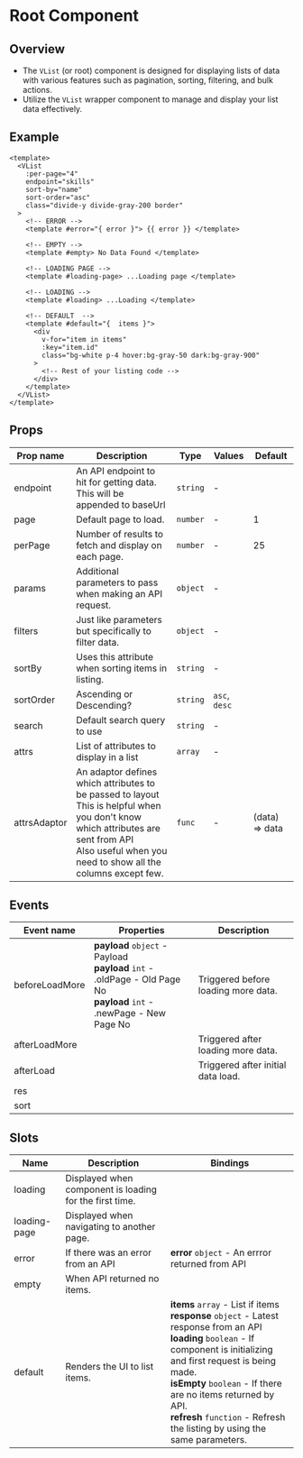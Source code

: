 <script setup>
import Root from './root.vue';

</script>

# Root Component

## Overview

- The `VList` (or root) component is designed for displaying lists of data with various features such as pagination, sorting, filtering, and bulk actions.
- Utilize the `VList` wrapper component to manage and display your list data effectively.

<Root />

## Example

```vue
<template>
  <VList
    :per-page="4"
    endpoint="skills"
    sort-by="name"
    sort-order="asc"
    class="divide-y divide-gray-200 border"
  >
    <!-- ERROR -->
    <template #error="{ error }"> {{ error }} </template>

    <!-- EMPTY -->
    <template #empty> No Data Found </template>

    <!-- LOADING PAGE -->
    <template #loading-page> ...Loading page </template>

    <!-- LOADING -->
    <template #loading> ...Loading </template>

    <!-- DEFAULT  -->
    <template #default="{  items }">
      <div
        v-for="item in items"
        :key="item.id"
        class="bg-white p-4 hover:bg-gray-50 dark:bg-gray-900"
      >
        <!-- Rest of your listing code -->
      </div>
    </template>
  </VList>
</template>
```

## Props

| Prop name    | Description                                                                                                                                                                                           | Type     | Values        | Default        |
| ------------ | ----------------------------------------------------------------------------------------------------------------------------------------------------------------------------------------------------- | -------- | ------------- | -------------- |
| endpoint     | An API endpoint to hit for getting data. This will be appended to baseUrl                                                                                                                             | `string` | -             |                |
| page         | Default page to load.                                                                                                                                                                                 | `number` | -             | 1              |
| perPage      | Number of results to fetch and display on each page.                                                                                                                                                  | `number` | -             | 25             |
| params       | Additional parameters to pass when making an API request.                                                                                                                                             | `object` | -             |                |
| filters      | Just like parameters but specifically to filter data.                                                                                                                                                 | `object` | -             |                |
| sortBy       | Uses this attribute when sorting items in listing.                                                                                                                                                    | `string` | -             |                |
| sortOrder    | Ascending or Descending?                                                                                                                                                                              | `string` | `asc`, `desc` |                |
| search       | Default search query to use                                                                                                                                                                           | `string` | -             |                |
| attrs        | List of attributes to display in a list                                                                                                                                                               | `array`  | -             |                |
| attrsAdaptor | An adaptor defines which attributes to be passed to layout<br>This is helpful when you don't know which attributes are sent from API<br>Also useful when you need to show all the columns except few. | `func`   | -             | (data) => data |

## Events

| Event name     | Properties                                                                                                                 | Description                         |
| -------------- | -------------------------------------------------------------------------------------------------------------------------- | ----------------------------------- |
| beforeLoadMore | **payload** `object` - Payload<br>**payload** `int` - .oldPage - Old Page No<br>**payload** `int` - .newPage - New Page No | Triggered before loading more data. |
| afterLoadMore  |                                                                                                                            | Triggered after loading more data.  |
| afterLoad      |                                                                                                                            | Triggered after initial data load.  |
| res            |                                                                                                                            |
| sort           |                                                                                                                            |

## Slots

| Name         | Description                                             | Bindings                                                                                                                                                                                                                                                                                                                          |
| ------------ | ------------------------------------------------------- | --------------------------------------------------------------------------------------------------------------------------------------------------------------------------------------------------------------------------------------------------------------------------------------------------------------------------------- |
| loading      | Displayed when component is loading for the first time. |                                                                                                                                                                                                                                                                                                                                   |
| loading-page | Displayed when navigating to another page.              |                                                                                                                                                                                                                                                                                                                                   |
| error        | If there was an error from an API                       | **error** `object` - An errror returned from API                                                                                                                                                                                                                                                                                  |
| empty        | When API returned no items.                             |                                                                                                                                                                                                                                                                                                                                   |
| default      | Renders the UI to list items.                           | **items** `array` - List if items<br>**response** `object` - Latest response from an API<br>**loading** `boolean` - If component is initializing and first request is being made.<br>**isEmpty** `boolean` - If there are no items returned by API.<br>**refresh** `function` - Refresh the listing by using the same parameters. |
